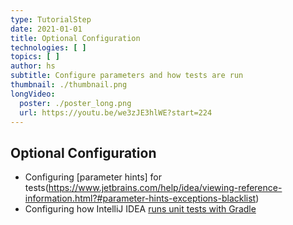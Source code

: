 ```yaml
---
type: TutorialStep
date: 2021-01-01
title: Optional Configuration
technologies: [ ]
topics: [ ]
author: hs
subtitle: Configure parameters and how tests are run
thumbnail: ./thumbnail.png
longVideo:
  poster: ./poster_long.png
  url: https://youtu.be/we3zJE3hlWE?start=224
---
```


## Optional Configuration
- Configuring [parameter hints] for tests(https://www.jetbrains.com/help/idea/viewing-reference-information.html?#parameter-hints-exceptions-blacklist)
- Configuring how IntelliJ IDEA [runs unit tests with Gradle](https://www.jetbrains.com/help/idea/gradle.html?#gradle_settings_access)
